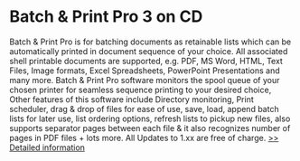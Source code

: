 # Batch & Print Pro 3 on CD
Batch & Print Pro is for batching documents as retainable lists which can be automatically printed in document sequence of your choice. All associated shell printable documents are supported, e.g. PDF, MS Word, HTML, Text Files, Image formats, Excel Spreadsheets, PowerPoint Presentations and many more. Batch & Print Pro software monitors the spool queue of your chosen printer for seamless sequence printing to your desired choice, Other features of this software include Directory monitoring, Print scheduler, drag & drop of files for ease of use, save, load, append batch lists for later use, list ordering options, refresh lists to pickup new files, also supports separator pages between each file & it also recognizes number of pages in PDF files + lots more. All Updates to 1.xx are free of charge.
[>> Detailed information](https://secure.shareit.com/shareit/product.html?productid=300052297&affiliateid=200057808)
